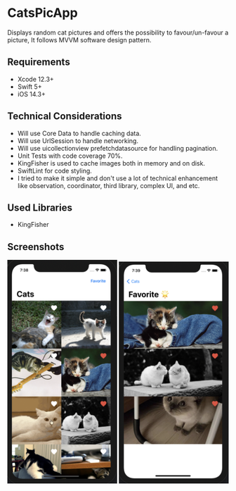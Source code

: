 # CatsPicApp
Displays random cat pictures and offers the possibility to favour/un-favour a picture, It follows MVVM software design pattern.

## Requirements
* Xcode 12.3+
* Swift 5+
* iOS 14.3+
## Technical Considerations
- Will use Core Data to handle caching data.
- Will use UrlSession to handle networking.
- Will use uicollectionview prefetchdatasource for handling pagination.
- Unit Tests with code coverage 70%.
- KingFisher is used to cache images both in memory and on disk.
- SwiftLint for code styling.
- I tried to make it simple and don't use a lot of technical enhancement like observation, coordinator, third library, complex UI, and etc.
## Used Libraries
- KingFisher
## Screenshots
<img src="Screenshots/home.png" width=250 hight= 350 > <img src="Screenshots/favorite.png" width=250 hight= 350>
